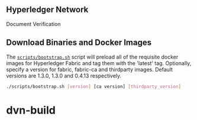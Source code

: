 ## Hyperledger Network
Document Verification

## Download Binaries and Docker Images

The [`scripts/bootstrap.sh`](https://github.com/hyperledger/fabric-samples/blob/release-1.3/scripts/bootstrap.sh)
script will preload all of the requisite docker
images for Hyperledger Fabric and tag them with the 'latest' tag. Optionally,
specify a version for fabric, fabric-ca and thirdparty images. Default versions
are 1.3.0, 1.3.0 and 0.4.13 respectively.

```bash
./scripts/bootstrap.sh [version] [ca version] [thirdparty_version]
```

# dvn-build
